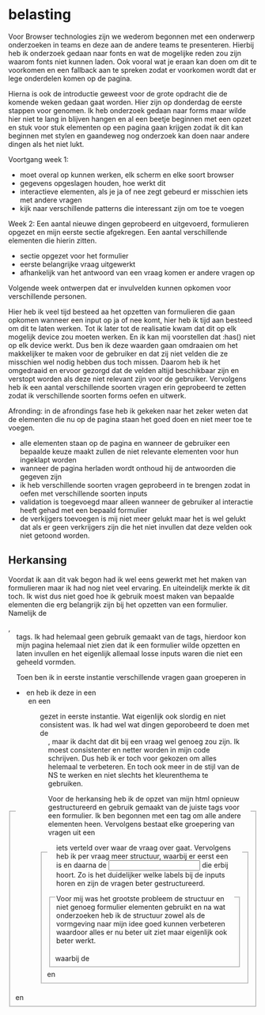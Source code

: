 # belasting

Voor Browser technologies zijn we wederom begonnen met een onderwerp onderzoeken in teams en deze aan de andere teams te
presenteren. Hierbij heb ik onderzoek gedaan naar fonts en wat de mogelijke reden zou zijn waarom fonts niet kunnen laden.
Ook vooral wat je eraan kan doen om dit te voorkomen en een fallback aan te spreken zodat er voorkomen wordt dat er lege
onderdelen komen op de pagina. 

Hierna is ook de introductie geweest voor de grote opdracht die de komende weken gedaan gaat worden. Hier zijn op donderdag
de eerste stappen voor genomen. Ik heb onderzoek gedaan naar forms maar wilde hier niet te lang in blijven hangen en 
al een beetje beginnen met een opzet en stuk voor stuk elementen op een pagina gaan krijgen zodat ik dit kan beginnen met 
stylen en gaandeweg nog onderzoek kan doen naar andere dingen als het niet lukt. 


Voortgang week 1:
- moet overal op kunnen werken, elk scherm en elke soort browser 
- gegevens opgeslagen houden, hoe werkt dit 
- interactieve elementen, als je ja of nee zegt gebeurd er misschien iets met andere vragen
- kijk naar verschillende patterns die interessant zijn om toe te voegen 


Week 2:
Een aantal nieuwe dingen geprobeerd en uitgevoerd, formulieren opgezet en mijn  eerste sectie afgekregen. Een aantal verschillende elementen die hierin zitten. 

- sectie opgezet voor het formulier 
- eerste belangrijke vraag uitgewerkt 
- afhankelijk van het antwoord van een vraag komen er andere vragen op 

Volgende week ontwerpen dat er invulvelden kunnen opkomen voor verschillende personen. 


Hier heb ik veel tijd besteed aa het opzetten van formulieren die gaan opkomen wanneer een input op ja of nee komt, hier heb ik tijd aan besteed om dit te laten werken. Tot ik later tot de realisatie kwam dat dit op elk mogelijk device zou moeten werken. En ik kan mij voorstellen dat :has() niet op elk device werkt. Dus ben ik deze waarden gaan omdraaien om het makkelijker te maken voor de gebruiker en  dat zij niet velden die ze misschien wel nodig hebben dus toch missen. Daarom heb ik het omgedraaid en ervoor gezorgd dat de velden  altijd beschikbaar zijn en verstopt worden als deze niet relevant zijn voor de gebruiker. Vervolgens heb ik een aantal verschillende soorten vragen erin geprobeerd te zetten zodat ik verschillende soorten forms oefen en uitwerk. 


Afronding:
in de afrondings fase heb  ik gekeken naar het zeker weten dat de elementen die nu op de pagina staan het goed doen en niet meer toe te voegen. 
- alle elementen staan op de pagina en wanneer de gebruiker een bepaalde keuze maakt zullen de niet relevante elementen voor hun ingeklapt worden
- wanneer de pagina herladen wordt onthoud hij de antwoorden die gegeven zijn 
- ik heb verschillende soorten vragen geprobeerd in te brengen zodat in oefen met verschillende soorten inputs 
- validation is toegevoegd maar alleen wanneer de gebruiker al interactie heeft gehad met een bepaald formulier 
- de verkijgers toevoegen is mij niet meer gelukt maar het is wel gelukt dat als er geen verkrijgers zijn die het niet invullen dat deze velden ook niet getoond worden.


## Herkansing

Voordat ik aan dit vak begon had ik wel eens gewerkt met het maken van formulieren maar ik had nog niet veel ervaring. En uiteindelijk merkte ik dit toch. Ik wist dus niet goed hoe ik gebruik moest maken van bepaalde elementen die erg belangrijk zijn bij het opzetten van een formulier. Namelijk de <form>, <fieldset> en <legend> tags. Ik had helemaal geen gebruik gemaakt van de <form> tags, hierdoor kon mijn pagina helemaal niet zien dat ik een formulier wilde opzetten en laten invullen en het eigenlijk allemaal losse inputs waren die niet een geheeld vormden. 

Toen ben ik in eerste instantie verschillende vragen gaan groeperen in <li> en heb ik deze in een <ul> en een <ol> gezet in eerste instantie. Wat eigenlijk ook slordig en niet consistent was. Ik had wel wat dingen geporobeerd te doen met de <fieldset> en <legend>, maar ik dacht dat dit bij een vraag wel genoeg zou zijn. Ik moest consistenter en netter worden in mijn code schrijven. Dus heb ik er toch voor gekozen om alles helemaal te verbeteren. En toch ook meer in de stijl van de NS te werken en niet slechts het kleurenthema te gebruiken. 

Voor de herkansing heb ik de opzet van mijn html opnieuw gestructureerd en gebruik gemaakt van de juiste tags voor een formulier. 
Ik ben begonnen met een <form> tag om alle andere elementen heen. Vervolgens bestaat elke groepering van vragen uit een <fieldset> waarbij de <legend> iets verteld over waar de vraag over gaat. 
Vervolgens heb ik per vraag meer structuur, waarbij er eerst een <label> is en daarna de <input> die erbij hoort. Zo is het duidelijker welke labels bij de inputs horen en zijn de vragen beter gestructureerd. 

Voor mij was het grootste probleem de structuur en niet genoeg formulier elementen gebruikt en na wat onderzoeken heb ik de structuur zowel als de vormgeving naar mijn idee goed kunnen verbeteren waardoor alles er nu beter uit ziet maar eigenlijk ook beter werkt. 